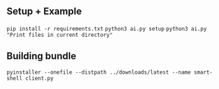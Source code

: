 ## Setup + Example
`pip install -r requirements.txt`
`python3 ai.py setup`
`python3 ai.py "Print files in current directory"`

## Building bundle
`pyinstaller --onefile --distpath ../downloads/latest --name smart-shell client.py`